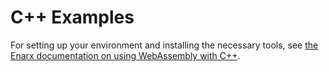 # C++ Examples

For setting up your environment and installing the necessary tools, see [the Enarx documentation on using WebAssembly with C++](https://enarx.dev/docs/WebAssembly/C++).
